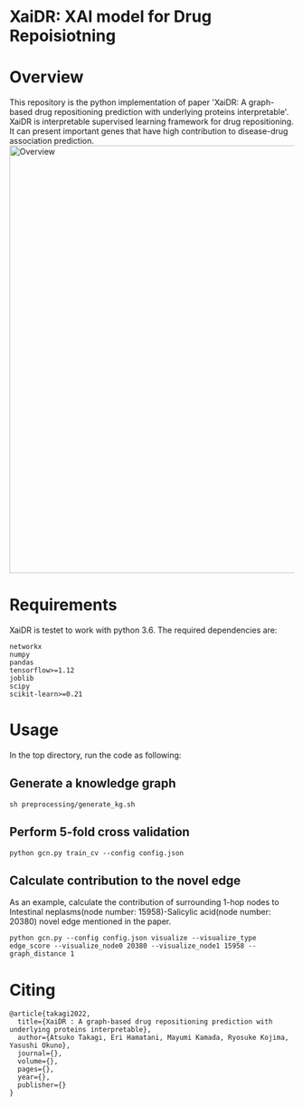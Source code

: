 # XaiDR: XAI model for Drug Repoisiotning
# Overview
This repository is the python implementation of paper 'XaiDR: A graph-based drug repositioning prediction with underlying proteins interpretable'.<br>
XaiDR is interpretable supervised learning framework for drug repositioning. It can present important genes that have high contribution to disease-drug association prediction.
<img width="756" alt="Overview" src="https://user-images.githubusercontent.com/49670481/179131330-7c92acf0-444f-48f0-9883-bb25a933155b.png">

# Requirements
XaiDR is testet to work with python 3.6. The required dependencies are:<br>
```
networkx
numpy
pandas
tensorflow>=1.12
joblib
scipy
scikit-learn>=0.21
```
# Usage
In the top directory, run the code as following:<br>
## Generate a knowledge graph
```
sh preprocessing/generate_kg.sh
```
## Perform 5-fold cross validation
```
python gcn.py train_cv --config config.json
```
## Calculate contribution to the novel edge
As an example, calculate the contribution of surrounding 1-hop nodes to Intestinal neplasms(node number: 15958)-Salicylic acid(node number: 20380) novel edge mentioned in the paper.<br>
```
python gcn.py --config config.json visualize --visualize_type edge_score --visualize_node0 20380 --visualize_node1 15958 --graph_distance 1
```
# Citing
```
@article{takagi2022,
  title={XaiDR : A graph-based drug repositioning prediction with underlying proteins interpretable},
  author={Atsuko Takagi, Eri Hamatani, Mayumi Kamada, Ryosuke Kojima, Yasushi Okuno},
  journal={},
  volume={},
  pages={},
  year={},
  publisher={}
}
```
